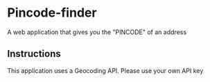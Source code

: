 # Pincode-finder
A web application that gives you the "PINCODE" of an address
## Instructions
This application uses a Geocoding API.
Please use your own API key
